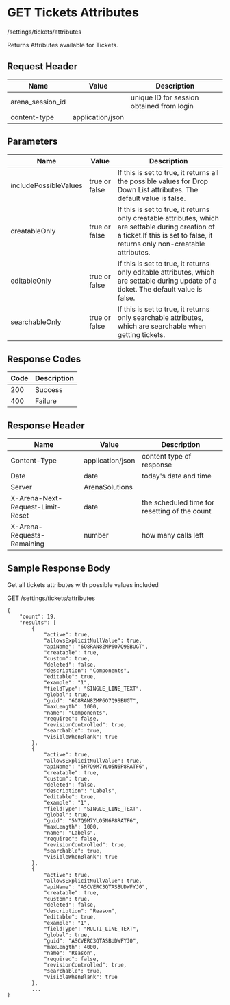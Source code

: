 # GET Tickets Attributes
/settings/tickets/attributes

Returns  Attributes available for Tickets. 

## Request Header

| Name  | Value  | Description  |
|  --- |  --- |  --- | 
| arena_session_id  |   | unique ID for session obtained from login  |
| content-type  | application/json  |   |

## Parameters

| Name  | Value  | Description  |
|  --- |  --- |  --- | 
| includePossibleValues  | true or false  | If this is set to true, it returns all the possible values for Drop Down List attributes. The default value is false.  |
| creatableOnly  | true or false  | If this is set to true, it returns only creatable attributes, which are settable during creation of a ticket.If this is set to false, it returns only non-creatable attributes.<br>   |
| editableOnly  | true or false  | If this is set to true, it returns only editable attributes, which are settable during update of a ticket. The default value is false.  |
| searchableOnly  | true or false  | If this is set to true, it returns only searchable attributes, which are searchable when getting tickets.  |

## Response Codes

| Code  | Description  |
|  --- |  --- | 
| 200  | Success  |
| 400  | Failure  |

## Response Header

| Name  | Value  | Description  |
|  --- |  --- |  --- | 
| Content-Type  | application/json  | content type of response  |
| Date  | date  | today's date and time  |
| Server  | ArenaSolutions  |   |
| X-Arena-Next-Request-Limit-Reset   | date  | the scheduled time for resetting of the count  |
| X-Arena-Requests-Remaining   | number  | how many calls left  |

## Sample Response Body
Get all tickets attributes with possible values included

GET /settings/tickets/attributes

```
{
    "count": 19,
    "results": [
        {
            "active": true,
            "allowsExplicitNullValue": true,
            "apiName": "6O8RAN8ZMP6O7Q9SBUGT",
            "creatable": true,
            "custom": true,
            "deleted": false,
            "description": "Components",
            "editable": true,
            "example": "1",
            "fieldType": "SINGLE_LINE_TEXT",
            "global": true,
            "guid": "6O8RAN8ZMP6O7Q9SBUGT",
            "maxLength": 1000,
            "name": "Components",
            "required": false,
            "revisionControlled": true,
            "searchable": true,
            "visibleWhenBlank": true
        },
        {
            "active": true,
            "allowsExplicitNullValue": true,
            "apiName": "5N7Q9M7YLO5N6P8RATF6",
            "creatable": true,
            "custom": true,
            "deleted": false,
            "description": "Labels",
            "editable": true,
            "example": "1",
            "fieldType": "SINGLE_LINE_TEXT",
            "global": true,
            "guid": "5N7Q9M7YLO5N6P8RATF6",
            "maxLength": 1000,
            "name": "Labels",
            "required": false,
            "revisionControlled": true,
            "searchable": true,
            "visibleWhenBlank": true
        },
        {
            "active": true,
            "allowsExplicitNullValue": true,
            "apiName": "ASCVERC3QTASBUDWFYJ0",
            "creatable": true,
            "custom": true,
            "deleted": false,
            "description": "Reason",
            "editable": true,
            "example": "1",
            "fieldType": "MULTI_LINE_TEXT",
            "global": true,
            "guid": "ASCVERC3QTASBUDWFYJ0",
            "maxLength": 4000,
            "name": "Reason",
            "required": false,
            "revisionControlled": true,
            "searchable": true,
            "visibleWhenBlank": true
        },
        ...
}
```
